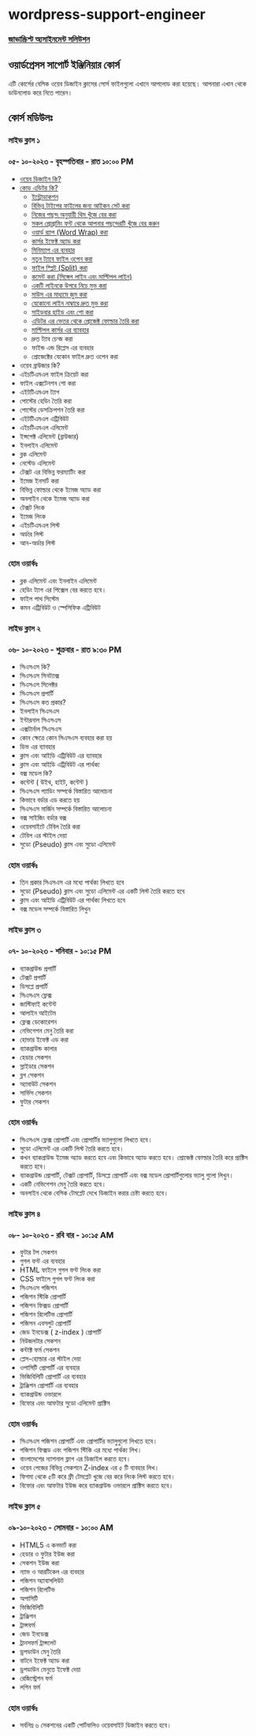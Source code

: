 # wordpress-support-engineer

### [জাভাস্ক্রিপ্ট অ্যসাইনমেন্ট সলিউশন](https://github.com/nayemspecial/wordpress-support-engineer/blob/main/parts/js-assignment-solution.md)

## ওয়ার্ডপ্রেসস সাপোর্ট ইঞ্জিনিয়ার কোর্স
এটি কোর্সের বেসিক ওয়েব ডিজাইন ক্লাসের সোর্স ফাইলগুলো এখানে আপলোড করা হয়েছে। আপনারা এখান থেকে ডাউনলোড করে নিতে পারেন।

## কোর্স মডিউলঃ
### লাইভ ক্লাস ১
### ০৫- ১০-২০২৩ - বৃহস্পতিবার - রাত ১০:০০ PM 
- [ওয়েব ডিজাইন কি?](https://www.youtube.com/watch?v=GMva1ooWso8)
- [কোড এডিটর কি?](https://github.com/nayemspecial/wordpress-support-engineer/blob/main/parts/vs-code-outline.md)
    - [ইন্ট্রোডাকশন](https://youtu.be/ckzETcYGJiw)
    - [বিভিন্ন টাইপের ফাইলের জন্য আইকন সেট করা](https://youtu.be/_ME03MJ7TRo)
    - [নিজের পছন্দ অনুযায়ী থিম খুঁজে বের করা](https://youtu.be/0SfPiyJmzO0)
    - [সকল প্রোগ্রামিং ফন্ট থেকে আপনার পছন্দেরটি খুঁজে বের করুন](https://youtu.be/w8QAHxMhMRk)
    - [ওয়ার্ড র‍্যাপ (Word Wrap) করা](https://www.youtube.com/watch?v=XBHoo6dSxig)
    - [কার্সর ইফেক্ট অ্যাড করা](https://youtu.be/6c0oYkwdLMM)
    - [মিনিম্যাপ এর ব্যবহার](https://www.youtube.com/watch?v=_gvgG0DKDHo)
    - [নতুন ট্যাবে ফাইল ওপেন করা](https://youtu.be/B62HoCYbjqU)
    - [ফাইল স্প্লিট (Split) করা](https://youtu.be/2ZmzLatOoG0)
    - [কমেন্ট করা (সিঙ্গেল লাইন এবং মাল্টিপল লাইন)](https://youtu.be/V6V3l4avv2o)
    - [একটি লাইনকে উপরে নিচে মুভ করা](https://youtu.be/4r6lDF30_SQ)
    - [মাউস এর মাধ্যমে জুম করা](https://youtu.be/3bEvm59spiI)
    - [যেকোনো লাইন নাম্বারে দ্রুত মুভ করা](https://youtu.be/9YYXdt99j0U)
    - [সাইডবার হাইড এবং শো করা](https://youtu.be/Q6Udb8QT8pk)
    - [এডিটর এর ভেতর থেকে প্রোজেক্ট ফোল্ডার তৈরি করা](https://youtu.be/XOM6rtzYUlE)
    - [মাল্টিপল কার্সর এর ব্যাবহার](https://youtu.be/XhuLGv7-SEk)
    - দ্রুত ট্যাব চেন্জ করা
    - ফাইন্ড এন্ড রিপ্লেস এর ব্যবহার
    - প্রোজেক্টের যেকোন ফাইল দ্রুত ওপেন করা
- ওয়েব ব্রাউজার কি?
- এইচটিএমএল ফাইল ক্রিয়েট করা
- ফাইল এক্সটেনশন শো করা
- এইটটিএমএল ট্যাগ
- পোস্টের হেডিং তৈরি করা
- পোস্টের ডেসক্রিপশন তৈরি করা
- এইটটিএমএল এট্রিবিউট
- এইচটিএমএল এলিমেন্ট
- ইন্সপেক্ট এলিমেন্ট (ব্রাউজার)
- ইনলাইন এলিমেন্ট
- ব্লক এলিমেন্ট
- নেস্টেড এলিমেন্ট
- টেক্সট এর বিভিন্ন ফরম্যাটিং করা
- ইমেজ ইনসার্ট করা
- বিভিন্ন ফোল্ডার থেকে ইমেজ অ্যাড করা
- অনলাইন থেকে ইমেজ অ্যাড করা
- টেক্সট লিংক 
- ইমেজ লিংক
- এইচটিএমএল লিস্ট
- অর্ডার লিস্ট
- আন-অর্ডার লিস্ট 
### হোম ওয়ার্কঃ
  - ব্লক এলিমেন্ট এবং ইনলাইন এলিমেন্ট 
  - হেডিং ট্যাগ এর পিক্সেল বের করতে হবে।
  - ফাইল পাথ সিস্টেম
  - কমন এট্রিবিউট ও স্পেসিফিক এট্রিবিউট

### লাইভ ক্লাস ২
### ০৬- ১০-২০২৩ - শুক্রবার - রাত ৯:৩০ PM
- সিএসএস কি?
- সিএসএস সিনট্যাক্স
- সিএসএস সিলেক্টর
- সিএসএস প্রপার্টি
- সিএসএস কত প্রকার? 
- ইনলাইন সিএসএস
- ইন্টারনাল সিএসএস
- এক্সটার্নাল সিএসএস
- কোন ক্ষেত্রে কোন সিএসএস ব্যবহার করা হয়
- ডিভ এর ব্যাবহার
- ক্লাস এবং আইডি এট্রিবিউট এর ব্যাবহার
- ক্লাস এবং আইডি এট্রিবিউট এর পার্থক্য
- বক্স মডেল কি?
- কন্টেন্ট ( উইথ, হাইট, কন্টেন্ট )
- সিএসএস প্যাডিং সম্পর্কে বিস্তারিত আলোচনা
- কিভাবে বর্ডার এড করতে হয়
- সিএসএস মার্জিন সম্পর্কে বিস্তারিত আলোচনা
- বক্স সাইজিং বর্ডার বক্স
- ওয়েবসাইটে টেবিল তৈরি করা
- টেবিল এর স্টাইল দেয়া
- সুডো (Pseudo) ক্লাস এবং সুডো এলিমেন্ট

### হোম ওয়ার্কঃ
  - তিন প্রকার সিএসএস এর মধ্যে পার্থক্য লিখতে হবে 
  - সুডো (Pseudo)  ক্লাস এবং সুডো এলিমেন্ট এর একটি লিস্ট তৈরি করতে হবে
  - ক্লাস এবং আইডি এট্রিবিউট এর পার্থক্য লিখতে হবে
  - বক্স মডেল সম্পর্কে বিস্তারিত লিখুন



### লাইভ ক্লাস ৩
### ০৭- ১০-২০২৩ - শনিবার - ১০:১৫ PM
- ব্যাকগ্রাউন্ড প্রপার্টি
- টেক্সট প্রপার্টি
- ডিসপ্লে প্রপার্টি
- সিএসএস ফ্লেক্স
- জাস্টিফাই কন্টেন্ট
- আলাইন আইটেম
- ফ্লেক্স ডেকোরেশন
- নেভিগেশন মেনু তৈরি করা
- হোভার ইফেক্ট এড করা
- ব্যাকগ্রাউন্ড কালার
- হেডার সেকশন
- স্লাইডার সেকশন
- ব্লগ সেকশন
- অ্যাবাউট সেকশন
- সার্ভিস সেকশন
- ফুটার সেকশন

### হোম ওয়ার্কঃ
  - সিএসএস ফ্লেক্স প্রোপার্টি এবং প্রোপার্টির ভ্যালুগুলো লিখতে হবে।
  - সুডো এলিমেন্ট এর একটি লিস্ট তৈরি করতে হবে।
  - কখন ব্যাকগ্রাউন্ড ইমেজ অ্যাড করতে হবে এবং কিভাবে অ্যাড করতে হবে। প্রোজেক্ট ফোল্ডার তৈরি করে প্রাক্টিস করতে হবে।
  - ব্যাকগ্রাউন্ড প্রোপার্টি, টেক্সট প্রোপার্টি, ডিসপ্লে প্রোপার্টি এবং বক্স মডেল প্রোপার্টিগুলোর ভ্যালু গুলো লিখুন।
  - একটি নেভিগেশন মেনু তৈরি করতে হবে।
  - অনলাইন থেকে বেসিক টেমপ্লেট দেখে ডিজাইন করার চেষ্টা করতে হবে।


### লাইভ ক্লাস ৪
### ০৮- ১০-২০২৩ - রবি বার - ১০:১৫ AM
- ফুটার টপ সেকশন
- গুগল ফন্ট এর ব্যবহার
- HTML  ফাইলে গুগল ফন্ট লিংক করা
- CSS  ফাইলে গুগল ফন্ট লিংক করা
- সিএসএস  পজিশন
- পজিশন স্টিকি  প্রোপার্টি
- পজিশন ফিক্সড প্রোপার্টি
- পজিশন রিলেটিভ প্রোপার্টি
- পজিসন এবসলুট প্রোপার্টি
- জেড ইনডেক্স ( z-index ) প্রোপার্টি
- নিউজলটার সেকশন
- কন্টাক্ট ফর্ম সেকশন
- প্লেস-হোল্ডার এর স্টাইল দেয়া
- ওপাসিটি প্রোপার্টি এর ব্যবহার
- ভিজিবিলিটি  প্রোপার্টি এর ব্যবহার
- ট্রাঞ্জিশন প্রোপার্টি এর ব্যবহার
- ব্যাকগ্রাউন্ড ওভারলে
- বিফোর এবং আফটার সুডো এলিমেন্ট প্রাক্টিস
### হোম ওয়ার্কঃ
  - সিএসএস পজিশন  প্রোপার্টি এবং প্রোপার্টির ভ্যালুগুলো লিখতে হবে।
  - পজিশন ফিক্সড এবং পজিশন স্টিকি এর মধ্যে পার্থক্য লিখ।
  - বাংলাদেশের ন্যাশনাল ফ্লাগ এর ডিজাইল করতে হবে।
  - ওয়েব পেজের বিভিন্ন সেকশনে  Z-index এর ৫ টি ব্যবহার লিখ।
  - ফিগমা থেকে ৫টি করে ফ্রী টেমপ্লেট খুজে বের করে লিংক লিস্ট করতে হবে।
  - বিফোর এবং আফটার ইউজ করে ব্যাকগ্রাউন্ড ওভারলে প্রাক্টিস করতে হবে।


### লাইভ ক্লাস ৫
### ০৯-১০-২০২৩ - সোমবার - ১০:০০ AM

- HTML5 এ কনভার্ট করা
- হেডার ও ফুটার ইউজ করা
- সেকশন ইউজ করা
- ন্যাভ ও আরটিকেল এর ব্যবহার 
- পজিশন অ্যাবাসলিউট
- পজিশন রিলেটিভ
- অপাসিটি
- ভিজিবিলিটি
- ট্রাঞ্জিশন
- ট্রান্সফর্ম
- জেড ইনডেক্স
- ট্রানসফর্ম ট্রান্সলেট
- ড্রপডাউন মেনু তৈরি
- বাটনে ইফেক্ট অ্যাড করা
- ড্রপডাউন মেনুতে ইফেক্ট দেয়া
- রেজিস্ট্রেশন ফর্ম
- লগিন ফর্ম

### হোম ওয়ার্কঃ
  - সর্বনিম্ন ৬ সেকশনের একটি পোর্টফলিও ওয়েবসাইট ডিজাইন করতে হবে।

